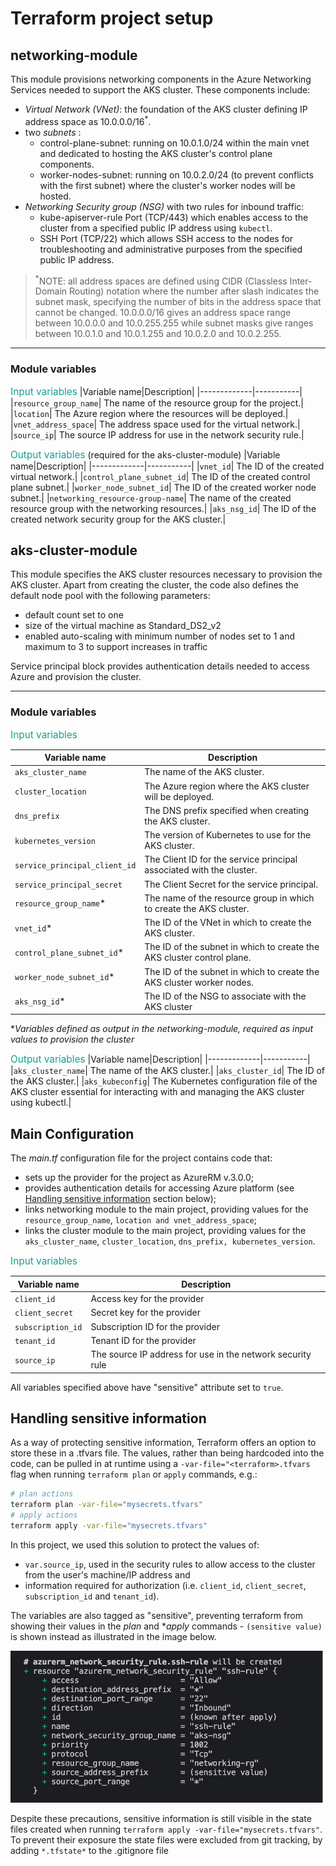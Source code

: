 # Terraform project setup

## **networking-module**

This module provisions networking components in the Azure Networking Services needed to support the AKS cluster. These components include:
- _Virtual Network (VNet)_: the foundation of the AKS cluster defining IP address space as 10.0.0.0/16<sup>*</sup>.
- two _subnets_ :
    - control-plane-subnet: running on 10.0.1.0/24 within the main vnet and dedicated to hosting the AKS cluster's control plane components.
    - worker-nodes-subnet: running on 10.0.2.0/24 (to prevent conflicts with the first subnet) where the cluster's worker nodes will be hosted.
- _Networking Security group (NSG)_ with two rules for inbound traffic:
    - kube-apiserver-rule Port (TCP/443) which enables access to the cluster from a specified public IP address using `kubectl`.
    - SSH Port (TCP/22) which allows SSH access to the nodes for troubleshooting and administrative purposes from the specified public IP address.

><sup>*</sup>NOTE: all address spaces are defined using CIDR (Classless Inter-Domain Routing) notation where the number after slash indicates the subnet mask, specifying the number of bits in the address space that cannot be changed. 10.0.0.0/16 gives an address space range between 10.0.0.0 and 10.0.255.255 while subnet masks give ranges between 10.0.1.0 and 10.0.1.255 and 10.0.2.0 and 10.0.2.255.
***

### Module variables
<span style="color:#10a292; font-size:1.1em;">Input variables</span>
|Variable name|Description|
|-------------|-----------|
|`resource_group_name`| The name of the resource group for the project.|
|`location`| The Azure region where the resources will be deployed.|
|`vnet_address_space`| The address space used for the virtual network.|
|`source_ip`| The source IP address for use in the network security rule.|

<span style="color:#10a292; font-size:1.1em;">Output variables</span> (required for the aks-cluster-module)
|Variable name|Description|
|-------------|-----------|
|`vnet_id`| The ID of the created virtual network.|
|`control_plane_subnet_id`| The ID of the created control plane subnet.|
|`worker_node_subnet_id`| The ID of the created worker node subnet.|
|`networking_resource-group-name`| The name of the created resource group with the networking resources.|
|`aks_nsg_id`| The ID of the created network security group for the AKS cluster.|

## **aks-cluster-module**

This module specifies the AKS cluster resources necessary to provision the AKS cluster.
Apart from creating the cluster, the code also defines the default node pool with the following parameters: 

- default count set to one
- size of the virtual machine as Standard_DS2_v2
- enabled auto-scaling with minimum number of nodes set to 1 and maximum to 3 to support increases in traffic

Service principal block provides authentication details needed to access Azure and provision the cluster.
***

### Module variables

<span style="color:#10a292; font-size:1.1em;">Input variables</span>

|Variable name|Description|
|-------------|-----------|
|`aks_cluster_name`| The name of the AKS cluster.|
|`cluster_location`| The Azure region where the AKS cluster will be deployed.|
|`dns_prefix`| The DNS prefix specified when creating the AKS cluster.|
|`kubernetes_version`| The version of Kubernetes to use for the AKS cluster.|
|`service_principal_client_id`| The Client ID for the service principal associated with the cluster.|
|`service_principal_secret`| The Client Secret for the service principal.|
|`resource_group_name`*| The name of the resource group in which to create the AKS cluster.|
|`vnet_id`*| The ID of the VNet in which to create the AKS cluster.|
|`control_plane_subnet_id`*| The ID of the subnet in which to create the AKS cluster control plane.|
|`worker_node_subnet_id`*| The ID of the subnet in which to create the AKS cluster worker nodes.|
|`aks_nsg_id`*| The ID of the NSG to associate with the AKS cluster|

*_Variables defined as output in the networking-module, required as input values to provision the cluster_

<span style="color:#10a292; font-size:1.1em;">Output variables</span>
|Variable name|Description|
|-------------|-----------|
|`aks_cluster_name`| The name of the AKS cluster.|
|`aks_cluster_id`| The ID of the AKS cluster.|
|`aks_kubeconfig`| The Kubernetes configuration file of the AKS cluster essential for interacting with and managing the AKS cluster using kubectl.|


## Main Configuration
The _main.tf_ configuration file for the project contains code that:
- sets up the provider for the project as AzureRM v.3.0.0;
- provides authentication details for accessing Azure platform (see [Handling sensitive information](#handling-sensitive-information) section below);
- links networking module to the main project, providing values for the `resource_group_name`, `location and vnet_address_space`;
- links the cluster module to the main project, providing values for the `aks_cluster_name`, `cluster_location`, `dns_prefix, kubernetes_version`.

<span style="color:#10a292; font-size:1.1em;">Input variables</span>

|Variable name|Description|
|-------------|-----------|
|`client_id`| Access key for the provider|
|`client_secret`| Secret key for the provider|
|`subscription_id`| Subscription ID for the provider|
|`tenant_id`| Tenant ID for the provider|
|`source_ip`| The source IP address for use in the network security rule|

All variables specified above have "sensitive" attribute set to `true`.


## Handling sensitive information

As a way of protecting sensitive information, Terraform offers an option to store these in a .tfvars file. The values, rather than being hardcoded into the code, can be pulled in at runtime using a `-var-file="<terraform>.tfvars` flag when running `terraform plan` or `apply` commands, e.g.:
```bash     
# plan actions
terraform plan -var-file="mysecrets.tfvars"
# apply actions
terraform apply -var-file="mysecrets.tfvars"
```

In this project, we used this solution to protect the values of: 
- `var.source_ip`, used in the security rules to allow access to the cluster from the user's machine/IP address and
- information required for authorization (i.e. `client_id`, `client_secret`, `subscription_id` and `tenant_id`).

The variables are also tagged as "sensitive", preventing terraform from showing their values in the *plan* and **apply* commands - `(sensitive value)` is shown instead as illustrated in the image below. 

<img src="media/terraform_sensitive_value.png" alt="terraform plan - screenshot of sensitive value" style="width:500px;"/>

Despite these precautions, sensitive information is still visible in the state files created when running `terraform apply -var-file="mysecrets.tfvars"`. To prevent their exposure the state files were excluded from git tracking, by adding `*.tfstate*` to the .gitignore file